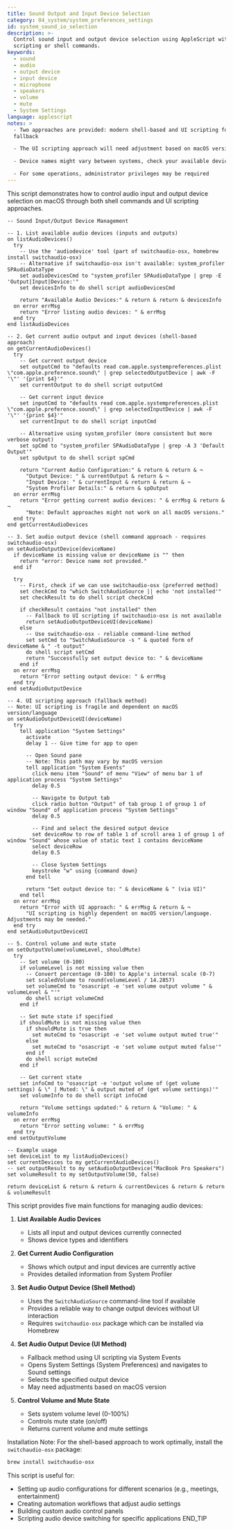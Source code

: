 ```yaml
---
title: Sound Output and Input Device Selection
category: 04_system/system_preferences_settings
id: system_sound_io_selection
description: >-
  Control sound input and output device selection using AppleScript with UI
  scripting or shell commands.
keywords:
  - sound
  - audio
  - output device
  - input device
  - microphone
  - speakers
  - volume
  - mute
  - System Settings
language: applescript
notes: >
  - Two approaches are provided: modern shell-based and UI scripting for
  fallback

  - The UI scripting approach will need adjustment based on macOS version

  - Device names might vary between systems, check your available devices first

  - For some operations, administrator privileges may be required
---
```


This script demonstrates how to control audio input and output device selection on macOS through both shell commands and UI scripting approaches.

```applescript
-- Sound Input/Output Device Management

-- 1. List available audio devices (inputs and outputs)
on listAudioDevices()
  try
    -- Use the 'audiodevice' tool (part of switchaudio-osx, homebrew install switchaudio-osx)
    -- Alternative if switchaudio-osx isn't available: system_profiler SPAudioDataType
    set audioDevicesCmd to "system_profiler SPAudioDataType | grep -E 'Output|Input|Device:'"
    set devicesInfo to do shell script audioDevicesCmd
    
    return "Available Audio Devices:" & return & return & devicesInfo
  on error errMsg
    return "Error listing audio devices: " & errMsg
  end try
end listAudioDevices

-- 2. Get current audio output and input devices (shell-based approach)
on getCurrentAudioDevices()
  try
    -- Get current output device
    set outputCmd to "defaults read com.apple.systempreferences.plist \"com.apple.preference.sound\" | grep selectedOutputDevice | awk -F '\"' '{print $4}'"
    set currentOutput to do shell script outputCmd
    
    -- Get current input device
    set inputCmd to "defaults read com.apple.systempreferences.plist \"com.apple.preference.sound\" | grep selectedInputDevice | awk -F '\"' '{print $4}'"
    set currentInput to do shell script inputCmd
    
    -- Alternative using system_profiler (more consistent but more verbose output)
    set spCmd to "system_profiler SPAudioDataType | grep -A 3 'Default Output'"
    set spOutput to do shell script spCmd
    
    return "Current Audio Configuration:" & return & return & ¬
      "Output Device: " & currentOutput & return & ¬
      "Input Device: " & currentInput & return & return & ¬
      "System Profiler Details:" & return & spOutput
  on error errMsg
    return "Error getting current audio devices: " & errMsg & return & ¬
      "Note: Default approaches might not work on all macOS versions."
  end try
end getCurrentAudioDevices

-- 3. Set audio output device (shell command approach - requires switchaudio-osx)
on setAudioOutputDevice(deviceName)
  if deviceName is missing value or deviceName is "" then
    return "error: Device name not provided."
  end if
  
  try
    -- First, check if we can use switchaudio-osx (preferred method)
    set checkCmd to "which SwitchAudioSource || echo 'not installed'"
    set checkResult to do shell script checkCmd
    
    if checkResult contains "not installed" then
      -- Fallback to UI scripting if switchaudio-osx is not available
      return setAudioOutputDeviceUI(deviceName)
    else
      -- Use switchaudio-osx - reliable command-line method
      set setCmd to "SwitchAudioSource -s " & quoted form of deviceName & " -t output"
      do shell script setCmd
      return "Successfully set output device to: " & deviceName
    end if
  on error errMsg
    return "Error setting output device: " & errMsg
  end try
end setAudioOutputDevice

-- 4. UI scripting approach (fallback method)
-- Note: UI scripting is fragile and dependent on macOS version/language
on setAudioOutputDeviceUI(deviceName)
  try
    tell application "System Settings"
      activate
      delay 1 -- Give time for app to open
      
      -- Open Sound pane
      -- Note: This path may vary by macOS version
      tell application "System Events"
        click menu item "Sound" of menu "View" of menu bar 1 of application process "System Settings"
        delay 0.5
        
        -- Navigate to Output tab
        click radio button "Output" of tab group 1 of group 1 of window "Sound" of application process "System Settings"
        delay 0.5
        
        -- Find and select the desired output device
        set deviceRow to row of table 1 of scroll area 1 of group 1 of window "Sound" whose value of static text 1 contains deviceName
        select deviceRow
        delay 0.5
        
        -- Close System Settings
        keystroke "w" using {command down}
      end tell
      
      return "Set output device to: " & deviceName & " (via UI)"
    end tell
  on error errMsg
    return "Error with UI approach: " & errMsg & return & ¬
      "UI scripting is highly dependent on macOS version/language. Adjustments may be needed."
  end try
end setAudioOutputDeviceUI

-- 5. Control volume and mute state
on setOutputVolume(volumeLevel, shouldMute)
  try
    -- Set volume (0-100)
    if volumeLevel is not missing value then
      -- Convert percentage (0-100) to Apple's internal scale (0-7)
      set scaledVolume to round(volumeLevel / 14.2857)
      set volumeCmd to "osascript -e 'set volume output volume " & volumeLevel & "'"
      do shell script volumeCmd
    end if
    
    -- Set mute state if specified
    if shouldMute is not missing value then
      if shouldMute is true then
        set muteCmd to "osascript -e 'set volume output muted true'"
      else
        set muteCmd to "osascript -e 'set volume output muted false'"
      end if
      do shell script muteCmd
    end if
    
    -- Get current state
    set infoCmd to "osascript -e 'output volume of (get volume settings) & \" | Muted: \" & output muted of (get volume settings)'"
    set volumeInfo to do shell script infoCmd
    
    return "Volume settings updated:" & return & "Volume: " & volumeInfo
  on error errMsg
    return "Error setting volume: " & errMsg
  end try
end setOutputVolume

-- Example usage
set deviceList to my listAudioDevices()
set currentDevices to my getCurrentAudioDevices()
-- set outputResult to my setAudioOutputDevice("MacBook Pro Speakers")
set volumeResult to my setOutputVolume(50, false)

return deviceList & return & return & currentDevices & return & return & volumeResult
```

This script provides five main functions for managing audio devices:

1. **List Available Audio Devices**
   - Lists all input and output devices currently connected
   - Shows device types and identifiers

2. **Get Current Audio Configuration**
   - Shows which output and input devices are currently active
   - Provides detailed information from System Profiler

3. **Set Audio Output Device (Shell Method)**
   - Uses the `SwitchAudioSource` command-line tool if available
   - Provides a reliable way to change output devices without UI interaction
   - Requires `switchaudio-osx` package which can be installed via Homebrew

4. **Set Audio Output Device (UI Method)**
   - Fallback method using UI scripting via System Events
   - Opens System Settings (System Preferences) and navigates to Sound settings
   - Selects the specified output device
   - May need adjustments based on macOS version

5. **Control Volume and Mute State**
   - Sets system volume level (0-100%)
   - Controls mute state (on/off)
   - Returns current volume and mute settings

Installation Note:
For the shell-based approach to work optimally, install the `switchaudio-osx` package:
```bash
brew install switchaudio-osx
```

This script is useful for:
- Setting up audio configurations for different scenarios (e.g., meetings, entertainment)
- Creating automation workflows that adjust audio settings
- Building custom audio control panels
- Scripting audio device switching for specific applications
END_TIP
